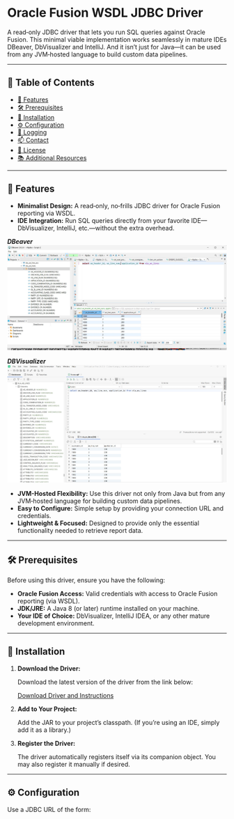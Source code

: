 # Oracle Fusion WSDL JDBC Driver

A read‑only JDBC driver that lets you run SQL queries against Oracle Fusion.
This minimal viable implementation works seamlessly in mature IDEs 
DBeaver, DbVisualizer and IntelliJ. 
And it isn’t just for Java—it can be used from any JVM‑hosted language to build custom data pipelines.

---

## 📄 Table of Contents

- [🚀 Features](#-features)
- [🛠 Prerequisites](#-prerequisites)
- [📝 Installation](#-installation)
- [⚙️ Configuration](#-configuration)
- [📜 Logging](#-logging)
- [📫 Contact](#-contact)
- [📝 License](#-license)
- [📚 Additional Resources](#-additional-resources)

---

## 🚀 Features

- **Minimalist Design:** A read‑only, no‑frills JDBC driver for Oracle Fusion reporting via WSDL.
- **IDE Integration:** Run SQL queries directly from your favorite IDE—DbVisualizer, IntelliJ, etc.—without the extra overhead.

_**DBeaver**_
![dbeaver](pics/dbeaver.jpg)

_**DBVisualizer**_ 
![dbvisualizer](pics/dbvisualizer.jpg)

- **JVM-Hosted Flexibility:** Use this driver not only from Java but from any JVM‑hosted language for building custom data pipelines.
- **Easy to Configure:** Simple setup by providing your connection URL and credentials.
- **Lightweight & Focused:** Designed to provide only the essential functionality needed to retrieve report data.

---

## 🛠 Prerequisites

Before using this driver, ensure you have the following:

- **Oracle Fusion Access:** Valid credentials with access to Oracle Fusion reporting (via WSDL).
- **JDK/JRE:** A Java 8 (or later) runtime installed on your machine.
- **Your IDE of Choice:** DbVisualizer, IntelliJ IDEA, or any other mature development environment.

---

## 📝 Installation

1. **Download the Driver:**

   Download the latest version of the driver from the link below:

   [Download Driver and Instructions](https://objectstorage.us-ashburn-1.oraclecloud.com/p/wz55enC105qvFt3aBm4WsFrFy9O-wiUbWKt_QbUs_-ArviwHHvcQYggaIgN_DURD/n/idkmipa5fqwx/b/orafusjdbc/o/ofjdbc.zip)

2. **Add to Your Project:**

   Add the JAR to your project’s classpath. (If you’re using an IDE, simply add it as a library.)

3. **Register the Driver:**

   The driver automatically registers itself via its companion object. You may also register it manually if desired.

---

## ⚙️ Configuration

Use a JDBC URL of the form:


